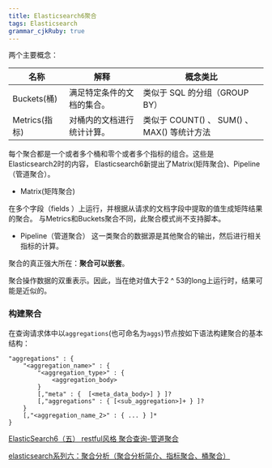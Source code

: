 ```yaml
---
title: Elasticsearch6聚合 
tags: Elasticsearch
grammar_cjkRuby: true
---
```


两个主要概念：

| 名称 | 解释| 概念类比 |
| --- | --- | --- |
| Buckets(桶) | 满足特定条件的文档的集合。| 类似于 SQL 的分组（GROUP BY）|
| Metrics(指标) | 对桶内的文档进行统计计算。| 类似于 COUNT() 、 SUM() 、 MAX() 等统计方法 |

每个聚合都是一个或者多个桶和零个或者多个指标的组合。这些是 Elasticsearch2时的内容， Elasticsearch6新提出了Matrix(矩阵聚合)、Pipeline（管道聚合）。

- Matrix(矩阵聚合)

在多个字段（fields ）上运行，并根据从请求的文档字段中提取的值生成矩阵结果的聚合。
与Metrics和Buckets聚合不同，此聚合模式尚不支持脚本。

- Pipeline（管道聚合）
这一类聚合的数据源是其他聚合的输出，然后进行相关指标的计算。

聚合的真正强大所在：**聚合可以嵌套**。

聚合操作数据的双重表示。因此，当在绝对值大于2 ^ 53的long上运行时，结果可能是近似的。

### 构建聚合


在查询请求体中以```aggregations```(也可命名为```aggs```)节点按如下语法构建聚合的基本结构：
```
"aggregations" : {
    "<aggregation_name>" : {
        "<aggregation_type>" : {
            <aggregation_body>
        }
        [,"meta" : {  [<meta_data_body>] } ]?
        [,"aggregations" : { [<sub_aggregation>]+ } ]?
    }
    [,"<aggregation_name_2>" : { ... } ]*
}
```

[ElasticSearch6（五） restful风格 聚合查询-管道聚合](https://blog.csdn.net/weixin_41651116/article/details/81750480)

[elasticsearch系列六：聚合分析（聚合分析简介、指标聚合、桶聚合）](https://blog.csdn.net/qq_26676207/article/details/81019521)
